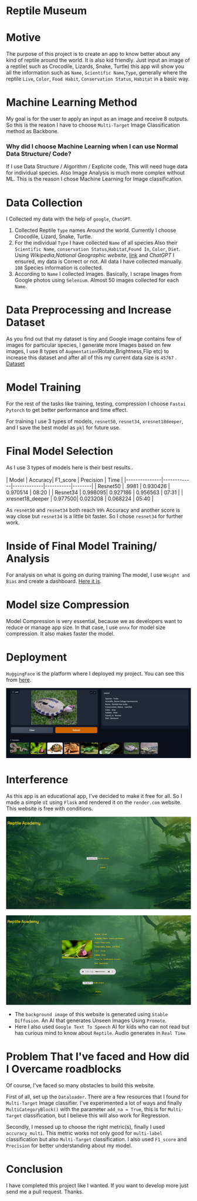  
# Reptile Museum

# Motive
  The purpose of this project is to create an app to know better about any kind of reptile around the world. It is also kid friendly. Just input an image of a reptile( such as Crocodile, Lizards, Snake, Turtle) this app will show you all the information such as `Name`, `Scientific Name`,`Type`,  generally where the reptile `Live`, `Color`, `Food Habit`, `Conservation Status`, `Habitat` in a basic way.
  
# Machine Learning Method
  My goal is for the user to apply an input as an image and receive 8 outputs. So this is the reason I have to choose `Multi-Target` Image Classification method as Backbone. 
  
  ### **Why did I choose Machine Learning when I can use Normal Data Structure/ Code?**
  
  If I use Data Structure / Algorithm / Explicite code, This will need huge data for individual species. Also Image Analysis is much more complex without ML. This is the reason I chose Machine Learning for Image classification.  

# Data Collection
  I Collected my data with the help of `google`, `ChatGPT`.
  
  1. Collected Reptile `Type` names Around the world. Currently I choose Crocodile, Lizard, Snake, Turtle.
  2. For the individual `Type` I have collected `Name` of all species Also their `Scientific Name`, `conservation Status`,`Habitat`,`Found In`, `Color`, `Diet`. Using *Wikipedia*,*National Geographic website*, [link](https://www.crocodilesoftheworld.co.uk/conservation/conservation-status/) and *ChatGPT* I ensured, my data is Correct or not. All data I have collected manually. `108` Species information is  collected.
  3. According to `Name` I collected Images. Basically, I scrape Images from Google photos using `Selenium`. Almost 50 images collected for each `Name`.

# Data Preprocessing and Increase Dataset

  As you find out that my dataset is tiny and Google image contains few of images for particular species, I generate more Images based on few images, I use 8 types of `Augmentation`(Rotate,Brightness,Flip etc) to increase this dataset and after all of this my current data size is `45767` . [Dataset](https://github.com/AklimaRimi/Reptile-Museum/blob/main/data/final_csv.csv)
  
# Model Training
  For the rest of the tasks like training, testing, compression I choose `Fastai` `Pytorch` to get better performance and time effect.
  
  For training I use 3 types of models, `resnet50`, `resnet34`, `xresnet18deeper`, and I save the best model as `pkl` for future use.

# Final Model Selection
  As I use 3 types of models here is their best results..<br>  
   |   Model       |     Accuracy|   F1_score | Precision |  Time  |
  |---------------|-------------|-------------|-----------|--------|
  | Resnet50      |      .9981  |   0.930426  |  0.970514 |  08:20 |
  | Resnet34      |     0.998095|	0.927186	  | 0.956563	|  07:31 | 
  | xresnet18_deeper |  0.977500|	0.023208	  |  0.068224	| 05:40  |

  As `resnet50` and `resnet34` both reach `99%` Accuracy and another score is way close but `resnet34` is a little bit faster. So I chose `resnet34` for further work.

# Inside of Final Model Training/ Analysis
  For analysis on what is going on during training The model, I use `Weight and Bias` and create a dashboard. [Here it is](https://api.wandb.ai/links/aklimarimi7/xmsibkbh).

# Model size Compression
  Model Compression is very essential, because we as developers want to reduce or manage app size. In that case, I use  `onnx` for model size compression. It also makes faster the model.  

# Deployment
  `HuggingFace` is the platform where I deployed my project. You can see this from [here](https://huggingface.co/spaces/Rimi98/Reptile-Museum).
  
  ![](https://github.com/AklimaRimi/Reptile-Museum/blob/main/output_images/hf.png)

# Interference 
  As this app is an educational app, I've decided to make it free for all. So I made a simple `UI` using `Flask` and rendered it on the `render.com` website. This website is free with conditions. 
  
  ![](https://github.com/AklimaRimi/Reptile-Museum/blob/main/output_images/front.png)
  
  ![](https://github.com/AklimaRimi/Reptile-Museum/blob/main/output_images/back.png)
  
   * The `background image` of this website is generated using `Stable Diffusion`. An AI that generates Unseen Images Using `Promote`.
   * Here I also used `Google Text To Speech` AI for kids who can not read but has curious mind to know about `Reptile`. Audio generates in `Real Time`  

# Problem That I've faced and How did I Overcame roadblocks
  Of course, I've faced so many obstacles to build this website. 
  
  First of all, set up the `Dataloader`. There are a few resources that I found for `Multi-Target` Image classifier. I've experimented a lot of ways and finally `MultiCategoryBlock()` with the parameter `add_na = True`, this is for `Multi-Target` classification, but I believe this will also work for Regression.
  
  Secondly, I messed up to choose the right metric(s), finally I used `accuracy_multi`. This metric works not only good for `multi-label` classification but also  `Multi-Target` classification. I also used `F1_score` and `Precision` for better understanding about my model.
  
  
 # Conclusion
   I have completed this project like I wanted. If you want to develop more just send me a pull request. Thanks.



